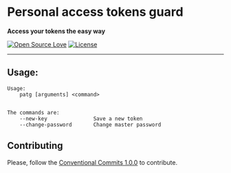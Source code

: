 

# Personal access tokens guard
**Access your tokens the easy way**

[![Open Source Love](https://badges.frapsoft.com/os/v1/open-source.png?v=103)](https://github.com/ellerbrock/open-source-badges/) [![License](https://img.shields.io/github/license/mateusnssn/incomprehensible-paper)](./LICENSE)

<hr>

## Usage:

```
Usage:
    patg [arguments] <command>


The commands are:
    --new-key               Save a new token
    --change-password       Change master password

```


## Contributing

Please, follow the [Conventional Commits 1.0.0](https://www.conventionalcommits.org/en/v1.0.0/) to contribute.



